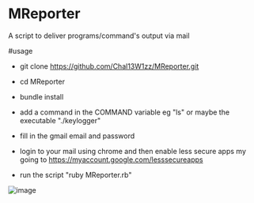 # MReporter

A script to deliver programs/command's output via mail


#usage

- git clone https://github.com/Chal13W1zz/MReporter.git

- cd MReporter

- bundle install

- add a command in the COMMAND variable eg "ls"   or maybe the executable "./keylogger"
- fill in the gmail email and password

- login to your mail using chrome and then enable less secure apps my going to https://myaccount.google.com/lesssecureapps 

- run the script "ruby MReporter.rb"


![image](https://user-images.githubusercontent.com/60155767/123341755-300d9680-d557-11eb-920f-f3a4ed8a93b6.png)

